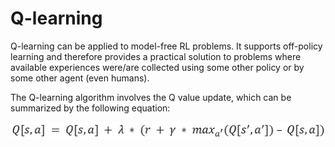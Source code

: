 # Q-learning

Q-learning can be applied to model-free RL problems. It supports off-policy learning and therefore provides a practical solution to problems where available experiences were/are collected using some other policy or by some other agent (even humans).

The Q-learning algorithm involves the Q value update, which can be summarized by the following equation:

![Untitled](/img/content-models-raw-mp1-q-learning-untitled.png)